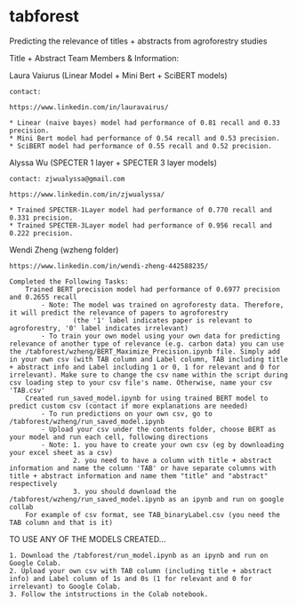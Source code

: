 # tabforest
Predicting the relevance of titles + abstracts from agroforestry studies

Title + Abstract Team Members & Information:

Laura Vaiurus (Linear Model + Mini Bert + SciBERT models)
   
    contact: 

    https://www.linkedin.com/in/lauravairus/

    * Linear (naive bayes) model had performance of 0.81 recall and 0.33 precision.
    * Mini Bert model had performance of 0.54 recall and 0.53 precision.
    * SciBERT model had performance of 0.55 recall and 0.52 precision.


Alyssa Wu (SPECTER 1 layer + SPECTER 3 layer models)
    
    contact: zjwualyssa@gmail.com

    https://www.linkedin.com/in/zjwualyssa/

    * Trained SPECTER-1Layer model had performance of 0.770	recall and 0.331 precision.
    * Trained SPECTER-3Layer model had performance of 0.956 recall and 0.222 precision.

Wendi Zheng (wzheng folder) 

    https://www.linkedin.com/in/wendi-zheng-442588235/

    Completed the Following Tasks: 
        Trained BERT precision model had performance of 0.6977 precision and 0.2655 recall
            - Note: The model was trained on agroforesty data. Therefore, it will predict the relevance of papers to agroforestry 
                    (the '1' label indicates paper is relevant to agroforestry, '0' label indicates irrelevant)
            - To train your own model using your own data for predicting relevance of another type of relevance (e.g. carbon data) you can use the /tabforest/wzheng/BERT_Maximize_Precision.ipynb file. Simply add in your own csv (with TAB column and Label column, TAB including title + abstract info and Label including 1 or 0, 1 for relevant and 0 for irrelevant). Make sure to change the csv name within the script during csv loading step to your csv file's name. Otherwise, name your csv 'TAB.csv'
        Created run_saved_model.ipynb for using trained BERT model to predict custom csv (contact if more explanations are needed)
            - To run predictions on your own csv, go to /tabforest/wzheng/run_saved_model.ipynb
            - Upload your csv under the contents folder, choose BERT as your model and run each cell, following directions
            - Note: 1. you have to create your own csv (eg by downloading your excel sheet as a csv)
                    2. you need to have a column with title + abstract information and name the column 'TAB' or have separate columns with title + abstract information and name them "title" and "abstract" respectively
                    3. you should download the /tabforest/wzheng/run_saved_model.ipynb as an ipynb and run on google collab
        For example of csv format, see TAB_binaryLabel.csv (you need the TAB column and that is it)

TO USE ANY OF THE MODELS CREATED...

    1. Download the /tabforest/run_model.ipynb as an ipynb and run on Google Colab.
    2. Upload your own csv with TAB column (including title + abstract info) and Label column of 1s and 0s (1 for relevant and 0 for irrelevant) to Google Colab.
    3. Follow the intstructions in the Colab notebook. 


